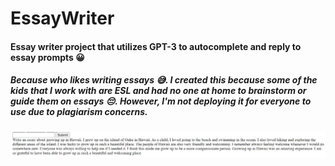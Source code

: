 # EssayWriter

#### Essay writer project that utilizes GPT-3 to autocomplete and reply to essay prompts 😀

##### Because who likes writing essays 😅. I created this because some of the kids that I work with are ESL and had no one at home to brainstorm or guide them on essays 😔. However, I'm not deploying it for everyone to use due to plagiarism concerns.

###### ![Example](Examples/HawaiiExample.png)
